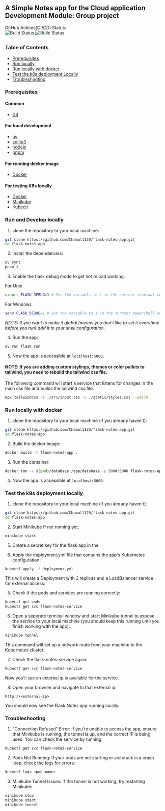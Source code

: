 ## A Simple Notes app for the Cloud application Development Module: Group project

GitHub Actions(CI/CD) Status: <br>
![Build Status](https://github.com/Chamal1120/flask-notes-app/actions/workflows/test.yml/badge.svg)
![Build Status](https://github.com/Chamal1120/flask-notes-app/actions/workflows/ci.yml/badge.svg)

##

### Table of Contents

- [Prerequisites](#prerequisites)
- [Run locally](#Run-locally)
- [Run locally with docker](#Run-locally-with-docker)
- [Test the k8s deployment Locally](#Test-the-k8s-deployment-locally)
- [Troubleshooting](#troubleshooting)

### Prerequisites

#### Common
- [Git](https://git-scm.com/)

#### For local development
- [uv](https://docs.astral.sh/uv/) 
- [sqlite3](https://www.sqlite.org/)
- [nodejs](https://nodejs.org/en)
- [pnpm](https://pnpm.io/)

#### For running docker image
- [Docker](https://www.docker.com/get-started)

#### For testing K8s locally
- [Docker](https://www.docker.com/get-started)
- [Minikube](https://minikube.sigs.k8s.io/docs/)
- [Kubectl](https://kubernetes.io/docs/tasks/tools/install-kubectl/)

### Run and Develop locally

1. clone the repository to your local machine:

```bash
git clone https://github.com/Chamal1120/flask-notes-app.git
cd flask-notes-app
```

2. Install the dependancies:

```bash
uv sync
pnpm i
```

3. Enable the flask debug mode to get hot reload working.

For Unix
```bash
export FLASK_DEBUG=1 # Set the variable to 1 in the current terminal session
```

For Windows
```powershell
$env:FLASK_DEBUG=1 # Set the variable to 1 in the current powershell session
```

_NOTE: If you want to make it global (means you don't like to set it everytime before you run) add it to your shell configuration._

4. Run the app:

```bash
uv run flask run
```

5. Now the app is accessible at `localhost:5000`.

#### NOTE: If you are adding custom stylings, themes or color pallets to tailwind, you need to rebuild the tailwind css file.

The following command will start a service that listens for changes in the main css file and builds the tailwind css file.

```bash
npx tailwindcss -i ./src/input.css -o ./static/styles.css --watch
```

### Run locally with docker

1. clone the repository to your local machine (if you already haven't):

```bash
git clone https://github.com/Chamal1120/flask-notes-app.git
cd flask-notes-app
```

2. Build the docker image:

```bash
docker build -t flask-notes-app .
```

3. Run the container:

```bash
docker run -v $(pwd)/database:/app/database -p 5000:5000 flask-notes-app
```

4. Now the app is accessible at `localhost:5000`.

### Test the k8s deployment locally

1. clone the repository to your local machine (if you already haven't):

```bash
git clone https://github.com/Chamal1120/flask-notes-app.git
cd flask-notes-app
```

2. Start Minikube If not running yet:
```bash
minikube start
```

5. Create a secret key for the flask app in the 

4. Apply the deployment.yml file that contains the app's Kubernetes configuration:

```bash
kubectl apply -f deployment.yml
```

This will create a Deployment with 3 replicas and a LoadBalancer service for external access:

5. Check if the pods and services are running correctly:

```bash
kubectl get pods
kubectl get svc flask-notes-service
```

6. Open a seperate terminal window and start Minikube tunnel to expose the service to your local machine (you should keep this running until you finish working with the app):

```bash
minikube tunnel
```

This command will set up a network route from your machine to the Kubernetes cluster.

7. Check the flask-notes-service again:

```bash
kubectl get svc flask-notes-service
```

Now you'll see an external ip is available for the service.

8. Open your browser and navigate to that external ip:

```
http://<external-ip>
```

You should now see the Flask Notes app running locally.

### Troubleshooting

1. "Connection Refused" Error: If you're unable to access the app, ensure that Minikube is running, the tunnel is up, and the correct IP is being used. You can check the service by running:

```bash
kubectl get svc flask-notes-service
```

2. Pods Not Running: If your pods are not starting or are stuck in a crash loop, check the logs for errors:

```bash
kubectl logs <pod-name>
```

3. Minikube Tunnel Issues: If the tunnel is not working, try restarting Minikube:

```bash
minikube stop
minikube start
minikube tunnel
```
